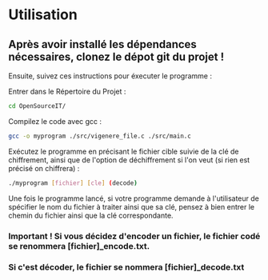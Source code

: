 # Utilisation


## Après avoir installé les dépendances nécessaires, clonez le dépot git du projet !

Ensuite, suivez ces instructions pour éxecuter le programme : 

Entrer dans le Répertoire du Projet :

```bash
cd OpenSourceIT/
```

Compilez le code avec gcc :
```bash
gcc -o myprogram ./src/vigenere_file.c ./src/main.c
```

Exécutez le programme en précisant le fichier cible suivie de la clé de chiffrement, ainsi que de l'option de déchiffrement si l'on veut (si rien est précisé on chiffrera) :
```bash
./myprogram [fichier] [cle] (decode)
```
Une fois le programme lancé, si votre programme demande à l'utilisateur de spécifier le nom du fichier à traiter ainsi que sa clé, pensez à bien entrer le chemin du fichier ainsi que la clé correspondante.

### Important ! Si vous décidez d'encoder un fichier, le fichier codé se renommera [fichier]_encode.txt.
### Si c'est décoder, le fichier se nommera [fichier]_decode.txt
